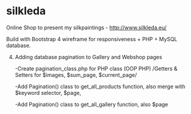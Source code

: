 # silkleda
Online Shop to present my silkpaintings - http://www.silkleda.eu/

Build with Bootstrap 4 wireframe for responsiveness + PHP + MySQL database.

4. Adding database pagination to Gallery and Webshop pages

    -Create pagination_class.php for PHP class (OOP PHP) /Getters & Setters for $images, $sum_page, $current_page/
	 
    -Add Pagination() class to get_all_products function, also merge with $keyword selector, $page,
	
    -Add Pagination() class to get_all_gallery function, also $page
	
